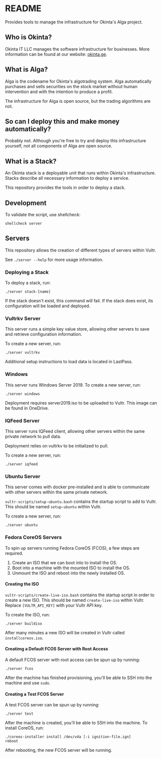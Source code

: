# README

Provides tools to manage the infrastructure for Okinta's Alga project.

## Who is Okinta?

Okinta IT LLC manages the software infrastructure for businesses. More
information can be found at our website: [okinta.ge](https://okinta.ge/).

## What is Alga?

Alga is the codename for Okinta's algotrading system. Alga automatically
purchases and sells securities on the stock market without human intervention
and with the intention to produce a profit.

The infrastructure for Alga is open source, but the trading algorithms are not.

## So can I deploy this and make money automatically?

Probably not. Although you're free to try and deploy this infrastructure
yourself, not all components of Alga are open source.

## What is a Stack?

An Okinta stack is a deployable unit that runs within Okinta's infrastructure.
Stacks describe all necessary information to deploy a service.

This repository provides the tools in order to deploy a stack.

## Development

To validate the script, use shellcheck:

    shellcheck server

## Servers

This repository allows the creation of different types of servers within Vultr.

See `./server --help` for more usage information.

### Deploying a Stack

To deploy a stack, run:

    ./server stack-[name]

If the stack doesn't exist, this command will fail. If the stack does exist,
its configuration will be loaded and deployed.

### Vultrkv Server

This server runs a simple key value store, allowing other servers to save and
retrieve configuration information.

To create a new server, run:

    ./server vultrkv

Additional setup instructions to load data is located in LastPass.

### Windows

This server runs Windows Server 2019. To create a new server, run:

    ./server windows

Deployment requires server2019.iso to be uploaded to Vultr. This image can be
found in OneDrive.

### IQFeed Server

This server runs IQFeed client, allowing other servers within the same private
network to pull data.

Deployment relies on vultrkv to be initialized to pull.

To create a new server, run:

    ./server iqfeed

### Ubuntu Server

This server comes with docker pre-installed and is able to communicate with
other servers within the same private network.

`vultr-scripts/setup-ubuntu.bash` contains the startup script to add to Vultr.
This should be named `setup-ubuntu` within Vultr.

To create a new server, run:

    ./server ubuntu

### Fedora CoreOS Servers

To spin up servers running Fedora CoreOS (FCOS), a few steps are required.

1. Create an ISO that we can boot into to install the OS.
2. Boot into a machine with the mounted ISO to install the OS.
3. Unmount the ISO and reboot into the newly installed OS.

#### Creating the ISO

`vultr-scripts/create-live-iso.bash` contains the startup script in order to
create a new ISO. This should be named `create-live-iso` within Vultr. Replace
`[VULTR_API_KEY]` with your Vultr API key.

To create the ISO, run:

    ./server buildiso

After many minutes a new ISO will be created in Vultr called
`installcoreos.iso`.

#### Creatimg a Default FCOS Server with Root Access

A default FCOS server with root access can be spun up by running:

    ./server fcos

After the machine has finished provisioning, you'll be able to SSH into the
machine and use `sudo`.

#### Creating a Test FCOS Server

A test FCOS server can be spun up by running:

    ./server test

After the machine is created, you'll be able to SSH into the machine. To
install CoreOS, run:

    ./coreos-installer install /dev/vda [-i ignition-file.ign]
    reboot

After rebooting, the new FCOS server will be running.
